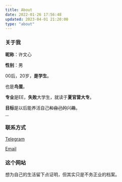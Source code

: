 ```yaml
---
title: About
date: 2022-01-26 17:56:48
updated: 2023-04-01 21:20:00
type: "about"
---
```


### 关于我

**昵称**：许文心

**性别**：男

00后，20岁，**是学生**。

也是**鸟蛋**。

**专业**是EE，**失败**大学生，就读于**夏官营大专**。

**目标**是以后能养活自己~~和自己的兴趣~~。

<img src="https://s2.loli.net/2023/04/24/4FDHhbzN1pAQsiI.png" alt="DEBU" style="zoom:20%;" />

### 联系方式

[Telegram](https://t.me/XwX12596)

[Email](mailto:xumh20@gmail.com)

### 这个网站
想为自己的生活留下点证明，但其实只是不务正业的档案。
